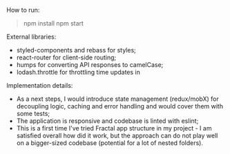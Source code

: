 How to run:
>npm install
>npm start

External libraries:
* styled-components and rebass for styles;
* react-router for client-side routing;
* humps for converting API responses to camelCase;
* lodash.throttle for throttling time updates in <audio /> tag.

Implementation details:
* As a next steps, I would introduce state management (redux/mobX) for decoupling logic, caching and error handling and would cover them with some tests;
* The application is responsive and codebase is linted with eslint;
* This is a first time I've tried Fractal app structure in my project - I am satisfied overall how did it work, but the approach can do not play well on a bigger-sized codebase (potential for a lot of nested folders).
